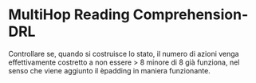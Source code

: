 # MultiHop Reading Comprehension-DRL

Controllare se, quando si costruisce lo stato, il numero di azioni venga effettivamente costretto a non essere > 8
minore di 8 già funziona, nel senso che viene aggiunto il èpadding in maniera funzionante.
 
